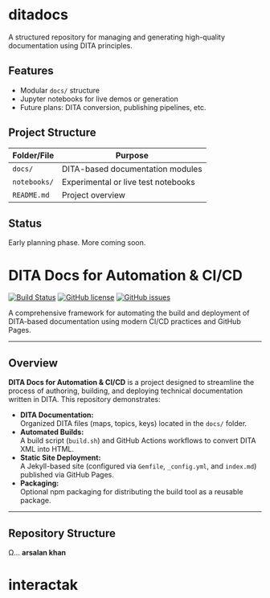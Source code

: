# ditadocs

A structured repository for managing and generating high-quality documentation using DITA principles.

## Features
- Modular `docs/` structure
- Jupyter notebooks for live demos or generation
- Future plans: DITA conversion, publishing pipelines, etc.

## Project Structure
| Folder/File     | Purpose                              |
|-----------------|--------------------------------------|
| `docs/`         | DITA-based documentation modules     |
| `notebooks/`    | Experimental or live test notebooks  |
| `README.md`     | Project overview                     |

## Status
Early planning phase. More coming soon.
# DITA Docs for Automation & CI/CD

[![Build Status](https://github.com/timedilationv2/ditadocs/actions/workflows/build.yml/badge.svg)](https://github.com/timedilationv2/ditadocs/actions)
[![GitHub license](https://img.shields.io/github/license/timedilationv2/ditadocs)](LICENSE)
[![GitHub issues](https://img.shields.io/github/issues/timedilationv2/ditadocs)](https://github.com/timedilationv2/ditadocs/issues)

A comprehensive framework for automating the build and deployment of DITA-based documentation using modern CI/CD practices and GitHub Pages.

---

## Overview

**DITA Docs for Automation & CI/CD** is a project designed to streamline the process of authoring, building, and deploying technical documentation written in DITA. This repository demonstrates:

- **DITA Documentation:**  
  Organized DITA files (maps, topics, keys) located in the `docs/` folder.
- **Automated Builds:**  
  A build script (`build.sh`) and GitHub Actions workflows to convert DITA XML into HTML.
- **Static Site Deployment:**  
  A Jekyll-based site (configured via `Gemfile`, `_config.yml`, and `index.md`) published via GitHub Pages.
- **Packaging:**  
  Optional npm packaging for distributing the build tool as a reusable package.

---

## Repository Structure
Ω...
**arsalan khan**
# interactak
